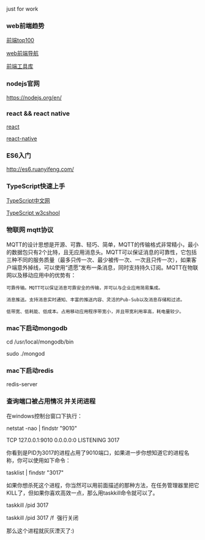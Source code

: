 just for work

### web前端趋势

[前端top100](https://www.awesomes.cn/rank/?sort=trend)

[web前端导航](http://oolli.com/)

[前端工具库](http://www.qdfuns.com/tools.php)

### nodejs官网

https://nodejs.org/en/

### react && react native

[react](http://reactjs.cn/react/docs/getting-started.html)

[react-native](http://facebook.github.io/react-native/docs/getting-started.html)

### ES6入门

http://es6.ruanyifeng.com/

### TypeScript快速上手

[TypeScript中文网](https://www.tslang.cn/docs/handbook/typescript-in-5-minutes.html)

[TypeScript w3cshool](https://www.w3cschool.cn/typescript/typescript-tutorial.html)

### 物联网 mqtt协议

MQTT的设计思想是开源、可靠、轻巧、简单，MQTT的传输格式非常精小，最小的数据包只有2个比特，且无应用消息头。MQTT可以保证消息的可靠性，它包括三种不同的服务质量（最多只传一次、最少被传一次、一次且只传一次），如果客户端意外掉线，可以使用“遗愿”发布一条消息，同时支持持久订阅。MQTT在物联网以及移动应用中的优势有：

    可靠传输。MQTT可以保证消息可靠安全的传输，并可以与企业应用简易集成。

    消息推送。支持消息实时通知、丰富的推送内容、灵活的Pub-Sub以及消息存储和过滤。

    低带宽、低耗能、低成本。占用移动应用程序带宽小，并且带宽利用率高，耗电量较少。


### mac下启动mongodb

cd /usr/local/mongodb/bin

sudo ./mongod

### mac下启动redis

redis-server

### 查询端口被占用情况 并关闭进程

在windows控制台窗口下执行：

netstat -nao | findstr "9010"           

TCP 127.0.0.1:9010 0.0.0.0:0 LISTENING 3017

你看到是PID为3017的进程占用了9010端口，如果进一步你想知道它的进程名称，你可以使用如下命令：

tasklist | findstr "3017"

如果你想杀死这个进程，你当然可以用前面描述的那种方法，在任务管理器里把它KILL了，但如果你喜欢高效一点，那么用taskkill命令就可以了。

taskkill /pid 3017

taskkill /pid 3017 /f  强行关闭

那么这个进程就灰灰湮灭了:)
